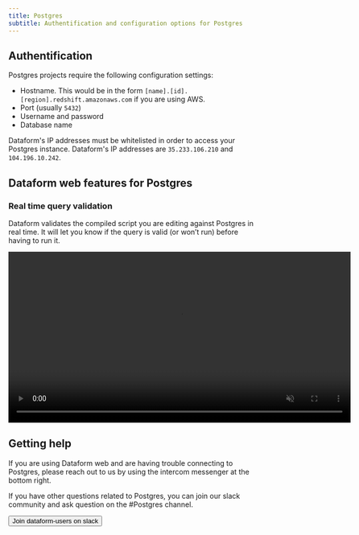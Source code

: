 ```yaml
---
title: Postgres
subtitle: Authentification and configuration options for Postgres
---
```


## Authentification

Postgres projects require the following configuration settings:

- Hostname. This would be in the form `[name].[id].[region].redshift.amazonaws.com` if you are using AWS.
- Port (usually `5432`)
- Username and password
- Database name

<div className="bp3-callout bp3-icon-info-sign bp3-intent-warning" markdown="1">
  Dataform's IP addresses must be whitelisted in order to access your Postgres instance. Dataform's IP addresses are <code>35.233.106.210</code> and <code>104.196.10.242</code>.
</div>

## Dataform web features for Postgres

### Real time query validation

Dataform validates the compiled script you are editing against Postgres in real time. It will let you know if the query is valid (or won’t run) before having to run it.

<video autoplay controls loop  muted  width="680" ><source src="https://assets.dataform.co/docs/compilation.mp4" type="video/mp4" ><span>Real time compilation video</span></video>

## Getting help

If you are using Dataform web and are having trouble connecting to Postgres, please reach out to us by using the intercom messenger at the bottom right.

If you have other questions related to Postgres, you can join our slack community and ask question on the #Postgres channel.

<a href="https://slack.dataform.co"><button>Join dataform-users on slack</button></a>
